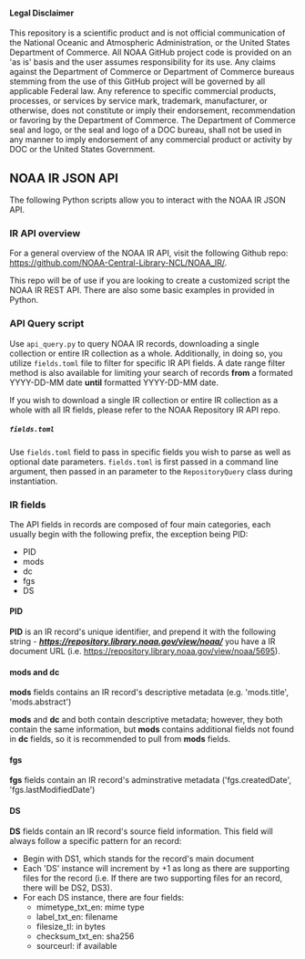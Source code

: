 #### Legal Disclaimer

This repository is a scientific product and is not official communication of the National Oceanic and Atmospheric Administration, or the United States Department of Commerce. All NOAA GitHub project code is provided on an 'as is' basis and the user assumes responsibility for its use. Any claims against the Department of Commerce or Department of Commerce bureaus stemming from the use of this GitHub project will be governed by all applicable Federal law. Any reference to specific commercial products, processes, or services by service mark, trademark, manufacturer, or otherwise, does not constitute or imply their endorsement, recommendation or favoring by the Department of Commerce. The Department of Commerce seal and logo, or the seal and logo of a DOC bureau, shall not be used in any manner to imply endorsement of any commercial product or activity by DOC or the United States Government.

## NOAA IR JSON API

The following Python scripts allow you to interact with the NOAA IR JSON API.

### IR API overview

For a general overview of the NOAA IR API, visit the following Github repo: https://github.com/NOAA-Central-Library-NCL/NOAA_IR/.

This repo will be of use if you are looking to create a customized script the NOAA IR REST API. There are also some basic examples in provided in Python.

### API Query script

Use `api_query.py` to query NOAA IR records, downloading a single collection or entire IR collection as a whole. Additionally, in doing so, you utilize `fields.toml` file to filter for specific IR API fields. A date range filter method is also available for limiting your search of records **from** a formated YYYY-DD-MM date **until** formatted YYYY-DD-MM date.

If you wish to download a single IR collection or entire IR collection as a whole with all IR fields, please refer to the NOAA Repository IR API repo. 

##### `fields.toml`

Use `fields.toml` field to pass in specific fields you wish to parse as well as optional date parameters. `fields.toml` is first passed in a command line argument, then passed in an parameter to the `RepositoryQuery` class during instantiation. 

### IR fields

The API fields in records are composed of four main categories, each usually begin with the following prefix, the exception being PID: 

- PID
- mods
- dc
- fgs
- DS
 
#### PID

**PID** is an IR record's unique identifier, and prepend it with the following string - ***https://repository.library.noaa.gov/view/noaa/*** you have a IR document URL (i.e. https://repository.library.noaa.gov/view/noaa/5695).

#### mods and dc

**mods** fields contains an IR record's descriptive metadata (e.g. 'mods.title', 'mods.abstract')

**mods** and **dc** and both contain descriptive metadata; however, they both contain the same information, but **mods** contains additional fields not found in **dc** fields, so it is recommended to pull from **mods** fields.

#### fgs

**fgs** fields contain an IR record's adminstrative metadata ('fgs.createdDate', 'fgs.lastModifiedDate')

#### DS

**DS** fields contain an IR record's source field information. This field will always follow a specific pattern for an record: 

 - Begin with DS1, which stands for the record's main document
 - Each 'DS' instance will increment by +1 as long as there are supporting files for the record (i.e. If there are two supporting files for an record, there will be DS2, DS3). 
 - For each DS instance, there are four fields:
    - mimetype_txt_en: mime type
    - label_txt_en: filename 
    - filesize_tl: in bytes
    - checksum_txt_en: sha256
    - sourceurl: if available